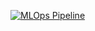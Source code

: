 [![MLOps Pipeline](https://github.com/PrakharSachan5342/Automated-Model-Training/actions/workflows/mlops-pipeline.yml/badge.svg?event=registry_package)](https://github.com/PrakharSachan5342/Automated-Model-Training/actions/workflows/mlops-pipeline.yml)
